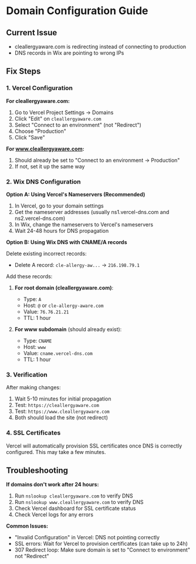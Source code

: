 # Domain Configuration Guide

## Current Issue
- cleallergyaware.com is redirecting instead of connecting to production
- DNS records in Wix are pointing to wrong IPs

## Fix Steps

### 1. Vercel Configuration

**For cleallergyaware.com:**
1. Go to Vercel Project Settings → Domains
2. Click "Edit" on `cleallergyaware.com`
3. Select "Connect to an environment" (not "Redirect")
4. Choose "Production"
5. Click "Save"

**For www.cleallergyaware.com:**
1. Should already be set to "Connect to an environment → Production"
2. If not, set it up the same way

### 2. Wix DNS Configuration

**Option A: Using Vercel's Nameservers (Recommended)**
1. In Vercel, go to your domain settings
2. Get the nameserver addresses (usually ns1.vercel-dns.com and ns2.vercel-dns.com)
3. In Wix, change the nameservers to Vercel's nameservers
4. Wait 24-48 hours for DNS propagation

**Option B: Using Wix DNS with CNAME/A records**

Delete existing incorrect records:
- Delete A record: `cle-allergy-aw...` → `216.198.79.1`

Add these records:
1. **For root domain (cleallergyaware.com)**:
   - Type: `A`
   - Host: `@` or `cle-allergy-aware.com`
   - Value: `76.76.21.21`
   - TTL: 1 hour

2. **For www subdomain** (should already exist):
   - Type: `CNAME`
   - Host: `www`
   - Value: `cname.vercel-dns.com`
   - TTL: 1 hour

### 3. Verification

After making changes:
1. Wait 5-10 minutes for initial propagation
2. Test: `https://cleallergyaware.com`
3. Test: `https://www.cleallergyaware.com`
4. Both should load the site (not redirect)

### 4. SSL Certificates

Vercel will automatically provision SSL certificates once DNS is correctly configured. This may take a few minutes.

## Troubleshooting

**If domains don't work after 24 hours:**
1. Run `nslookup cleallergyaware.com` to verify DNS
2. Run `nslookup www.cleallergyaware.com` to verify DNS
3. Check Vercel dashboard for SSL certificate status
4. Check Vercel logs for any errors

**Common Issues:**
- "Invalid Configuration" in Vercel: DNS not pointing correctly
- SSL errors: Wait for Vercel to provision certificates (can take up to 24h)
- 307 Redirect loop: Make sure domain is set to "Connect to environment" not "Redirect"
